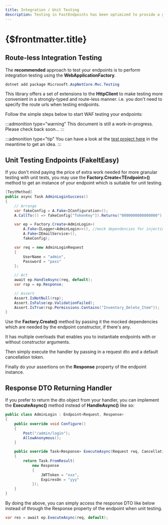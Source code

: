 ```yaml
---
title: Integration / Unit Testing
description: Testing in FastEndpoints has been optimized to provide a good developer experience.
---
```


# {$frontmatter.title}

## Route-less Integration Testing

The **recommended** approach to test your endpoints is to perform integration testing using the **WebApplicationFactory**.

```cs |copy|title=terminal
dotnet add package Microsoft.AspNetCore.Mvc.Testing
```

This library offers a set of extensions to the **HttpClient** to make testing more convenient in a strongly-typed and route-less manner. i.e. you don't need to specify the route urls when testing endpoints.

Follow the simple steps below to start WAF testing your endpoints:

:::admonition type="warning"
This document is still a work-in-progress.
Please check back soon...
:::

:::admonition type="tip"
You can have a look at the [test project here](https://github.com/dj-nitehawk/FastEndpoints/tree/v4.1.0/Test) in the meantime to get an idea.
:::

## Unit Testing Endpoints (FakeItEasy)

If you don't mind paying the price of extra work needed for more granular testing with unit tests, you may use the **Factory.Create&lt;TEndpoint&gt;()** method to get an instance of your endpoint which is suitable for unit testing.

```cs
[TestMethod]
public async Task AdminLoginSuccess()
{
    // Arrange
    var fakeConfig = A.Fake<IConfiguration>();
    A.CallTo(() => fakeConfig["TokenKey"]).Returns("0000000000000000");

    var ep = Factory.Create<AdminLogin>(
        A.Fake<ILogger<AdminLogin>>(), //mock dependencies for injecting to the constructor
        A.Fake<IEmailService>(),
        fakeConfig);

    var req = new AdminLoginRequest
    {
        UserName = "admin",
        Password = "pass"
    };

    // Act
    await ep.HandleAsync(req, default);
    var rsp = ep.Response;

    // Assert
    Assert.IsNotNull(rsp);
    Assert.IsFalse(ep.ValidationFailed);
    Assert.IsTrue(rsp.Permissions.Contains("Inventory_Delete_Item"));
}
```

Use the **Factory.Create()** method by passing it the mocked dependencies which are needed by the endpoint constructor, if there's any.

It has multiple overloads that enables you to instantiate endpoints with or without constructor arguments.

Then simply execute the handler by passing in a request dto and a default cancellation token.

Finally do your assertions on the **Response** property of the endpoint instance.

## Response DTO Returning Handler

If you prefer to return the dto object from your handler, you can implement the **ExecuteAsync()** method instead of **HandleAsync()** like so:

```cs
public class AdminLogin : Endpoint<Request, Response>
{
    public override void Configure()
    {
        Post("/admin/login");
        AllowAnonymous();
    }

    public override Task<Response> ExecuteAsync(Request req, CancellationToken ct)
    {
        return Task.FromResult(
            new Response
            {
                JWTToken = "xxx",
                ExpiresOn = "yyy"
            });
    }
}
```

By doing the above, you can simply access the response DTO like below instead of through the Response property of the endpoint when unit testing.

```cs
var res = await ep.ExecuteAsync(req, default);
```
